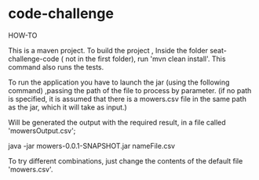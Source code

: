 # code-challenge

HOW-TO

This is a maven project.
To build the project , Inside the folder seat-challenge-code ( not in the first folder), run 'mvn clean install'. This command also runs the tests. 

To run the application you have to launch the jar (using the following command) ,passing the path of the file to process by parameter.
(if no path is specified, it is assumed that there is a mowers.csv file in the same path as the jar, which it will take as input.)

Will be generated the output  with the required result, in a file called 'mowersOutput.csv';

java -jar mowers-0.0.1-SNAPSHOT.jar nameFile.csv

To try different combinations, just change the contents of the default file 'mowers.csv'. 

